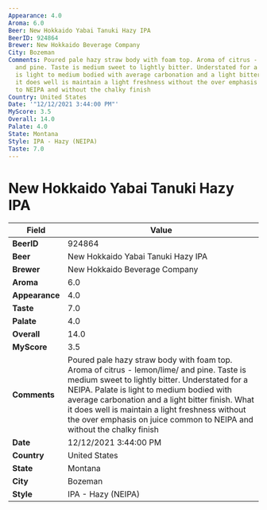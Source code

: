 ```yaml
---
Appearance: 4.0
Aroma: 6.0
Beer: New Hokkaido Yabai Tanuki Hazy IPA
BeerID: 924864
Brewer: New Hokkaido Beverage Company
City: Bozeman
Comments: Poured pale hazy straw body with foam top. Aroma of citrus - lemon/lime/
  and pine. Taste is medium sweet to lightly bitter. Understated for a NEIPA. Palate
  is light to medium bodied with average carbonation and a light bitter finish. What
  it does well is maintain a light freshness without the over emphasis on juice common
  to NEIPA and without the chalky finish
Country: United States
Date: '"12/12/2021 3:44:00 PM"'
MyScore: 3.5
Overall: 14.0
Palate: 4.0
State: Montana
Style: IPA - Hazy (NEIPA)
Taste: 7.0
---
```


# New Hokkaido Yabai Tanuki Hazy IPA

| Field         | Value |
|---------------|-------|
| **BeerID** | 924864 |
| **Beer** | New Hokkaido Yabai Tanuki Hazy IPA |
| **Brewer** | New Hokkaido Beverage Company |
| **Aroma** | 6.0 |
| **Appearance** | 4.0 |
| **Taste** | 7.0 |
| **Palate** | 4.0 |
| **Overall** | 14.0 |
| **MyScore** | 3.5 |
| **Comments** | Poured pale hazy straw body with foam top. Aroma of citrus - lemon/lime/ and pine. Taste is medium sweet to lightly bitter. Understated for a NEIPA. Palate is light to medium bodied with average carbonation and a light bitter finish. What it does well is maintain a light freshness without the over emphasis on juice common to NEIPA and without the chalky finish |
| **Date** | 12/12/2021 3:44:00 PM |
| **Country** | United States |
| **State** | Montana |
| **City** | Bozeman |
| **Style** | IPA - Hazy (NEIPA) |
